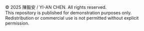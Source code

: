 © 2025 陳毅安 / YI-AN CHEN. All rights reserved.  
This repository is published for demonstration purposes only.  
Redistribution or commercial use is not permitted without explicit permission.
